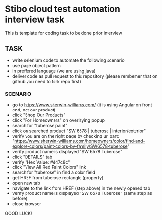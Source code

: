 # Stibo cloud test automation interview task

This is template for coding task to be done prior interview

## TASK
- write selenium code to automate the following scenario
- use page object pattern
- in preffered language (we are using java)
- deliver code as pull request to this repository (please rembemer that on github you need to fork repo first)

### SCENARIO
- go to https://www.sherwin-williams.com/ (it is using Angular on front end, not our product)
- click "Shop Our Products"
- click "For Homeowners" on overlaying popup
- search for "tuberose paint"
- click on searched product "SW 6578 | tuberose | interior/exterior"
- verify you are on the right page by checking url part: "https://www.sherwin-williams.com/homeowners/color/find-and-explore-colors/paint-colors-by-family/SW6578-tuberose"
- verify product name is displayed "SW 6578 Tuberose"
- click "DETAILS" tab
- verify "Hex Value: #d47c8c"
- click "View All Red Paint Colors" link
- search for "tuberose" in find a color field
- get HREF from tuberose rectangle (property)
- open new tab
- navigate to the link from HREF (step above) in the newly opened tab
- verify product name is displayed "SW 6578 Tuberose" (same step as before)
- close browser

GOOD LUCK!

